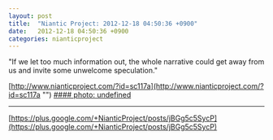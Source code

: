 ```yaml
---
layout: post
title:  "Niantic Project: 2012-12-18 04:50:36 +0900"
date:   2012-12-18 04:50:36 +0900
categories: nianticproject
---
```

"If we let too much information out, the whole narrative could get away from us and invite some unwelcome speculation."

[http://www.nianticproject.com/?id=sc117a](http://www.nianticproject.com/?id=sc117a "")
[#### photo: undefined](https://lh3.googleusercontent.com/-srW2h-Vuz0w/UM93hMDDd6I/AAAAAAAAdDI/6T8P1pD2IEM/w600-h332/narrativemanagement.jpg "")
- - -
[https://plus.google.com/+NianticProject/posts/jBGg5c5SycP](https://plus.google.com/+NianticProject/posts/jBGg5c5SycP)
